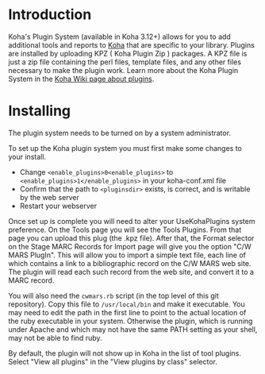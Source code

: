 # Introduction

Koha's Plugin System (available in Koha 3.12+) allows for you to add
additional tools and reports to [Koha](http://koha-community.org) that
are specific to your library. Plugins are installed by uploading KPZ (
Koha Plugin Zip ) packages. A KPZ file is just a zip file containing
the perl files, template files, and any other files necessary to make
the plugin work. Learn more about the Koha Plugin System in the
[Koha Wiki page about plugins](https://wiki.koha-community.org/wiki/Koha_plugins).

# Installing

The plugin system needs to be turned on by a system administrator.

To set up the Koha plugin system you must first make some changes to your install.

* Change `<enable_plugins>0<enable_plugins>` to `<enable_plugins>1</enable_plugins>` in your koha-conf.xml file
* Confirm that the path to `<pluginsdir>` exists, is correct, and is writable by the web server
* Restart your webserver

Once set up is complete you will need to alter your UseKohaPlugins
system preference.  On the Tools page you will see the Tools Plugins.
From that page you can upload this plug (the .kpz file).  After that,
the Format selector on the Stage MARC Records for Import page will
give you the option "C/W MARS PlugIn".  This will allow you to import
a simple text file, each line of which contains a link to a bibliographic
record on the C/W MARS web site.  The plugin will read each such record
from the web site, and convert it to a MARC record.

You will also need the `cwmars.rb` script (in the top level of this
git repository).  Copy this file to `/usr/local/bin` and make it
executable.  You may need to edit the path in the first line to point
to the actual location of the ruby executable in your system.
Otherwise the plugin, which is running under Apache and which may not
have the same PATH setting as your shell, may not be able to find
ruby.

By default, the plugin will not show up in Koha in the list of 
tool plugins.  Select "View all plugins" in the "View plugins by class"
selector.
